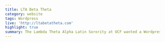 ```yaml
---
title: LTA Beta Theta
category: website
tags: Wordpress
live: 'http://ltabetatheta.com'
highlight: true
summary: The Lambda Theta Alpha Latin Sorority at UCF wanted a Wordpress website to honor their alumnae, inform current sisters, and attract new members.
---
```

